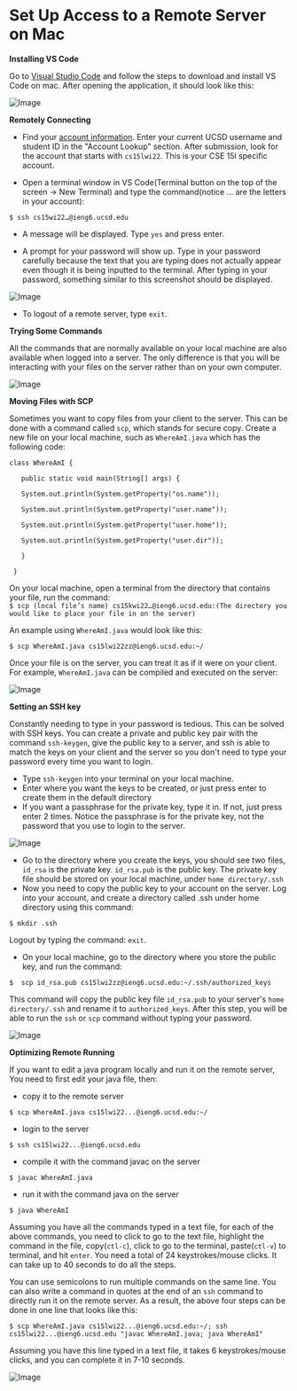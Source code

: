 
# Set Up Access to a Remote Server on Mac

**Installing VS Code**

Go to [Visual Studio Code](https://code.visualstudio.com/) and follow the steps to download and install VS Code on mac. After opening the application, it should look like this: 

![Image](1.png)

**Remotely Connecting**

- Find your [account information](https://sdacs.ucsd.edu/~icc/index.php). Enter your current UCSD username and student ID in the "Account Lookup" section. After submission, look for the account that starts with `cs15lwi22`. This is your CSE 15l specific account. 

- Open a terminal window in VS Code(Terminal button on the top of the screen -> New Terminal) and type the command(notice ... are the letters in your account): 

`$ ssh cs15wi22…@ieng6.ucsd.edu` 

- A message will be displayed. Type `yes` and press enter. 

- A prompt for your password will show up. Type in your password carefully because the text that you are typing does not actually appear even though it is being inputted to the terminal. After typing in your password, something similar to this screenshot should be displayed. 

![Image](2.png)

- To logout of a remote server, type `exit`.

**Trying Some Commands**

All the commands that are normally available on your local machine are also available when logged into a server. The only difference is that you will be interacting with your files on the server rather than on your own computer. 

![Image](3.png)

**Moving Files with SCP**

Sometimes you want to copy files from your client to the server. This can be done with a command called `scp`, which stands for secure copy. Create a new file on your local machine, such as `WhereAmI.java` which has the following code:
```
class WhereAmI {

   public static void main(String[] args) {
   
   System.out.println(System.getProperty("os.name"));

   System.out.println(System.getProperty("user.name"));

   System.out.println(System.getProperty("user.home"));

   System.out.println(System.getProperty("user.dir"));

   }

 }
 ```


On your local machine, open a terminal from the directory that contains your file, run the command:  
`$ scp (local file’s name) cs15kwi22…@ieng6.ucsd.edu:(The directory you would like to place your file in on the server)`

An example using `WhereAmI.java` would look like this: 

`$ scp WhereAmI.java cs15lwi22zz@ieng6.ucsd.edu:~/`

Once your file is on the server, you can treat it as if it were on your client. For example, `WhereAmI.java` can be compiled and executed on the server: 

![Image](4.png)

**Setting an SSH key**

Constantly needing to type in your password is tedious. This can be solved with SSH keys. You can create a private and public key pair with the command `ssh-keygen`, give the public key to a server, and ssh is able to match the keys on your client and the server so you don't need to type your password every time you want to login. 
- Type `ssh-keygen` into your terminal on your local machine.
- Enter where you want the keys to be created, or just press enter to create them in the default directory
- If you want a passphrase for the private key, type it in. If not, just press enter 2 times. Notice the passphrase is for the private key, not the password that you use to login to the server. 

![Image](5.png)

- Go to the directory where you create the keys, you should see two files, `id_rsa` is the private key. `id_rsa.pub` is the public key. The private key file should be stored on your local machine, under `home directory/.ssh`
- Now you need to copy the public key to your account on the server. Log into your account, and create a directory called .ssh under home directory using this command:
 
`$ mkdir .ssh`
 
Logout by typing the command: `exit`.

- On your local machine, go to the directory where you store the public key, and run the command:

`$  scp id_rsa.pub cs15lwi2zz@ieng6.ucsd.edu:~/.ssh/authorized_keys`

This command will copy the public key file `id_rsa.pub` to your server's `home directory/.ssh` and rename it to `authorized_keys`. After this step, you will be able to run the `ssh` or `scp` command without typing your password.

![Image](6.png)

**Optimizing Remote Running**


If you want to edit a java program locally and run it on the remote server, You need to first edit your java file, then:

- copy it to the remote server

`$ scp WhereAmI.java cs15lwi22...@ieng6.ucsd.edu:~/`

- login to the server

`$ ssh cs15lwi22...@ieng6.ucsd.edu`

- compile it with the command javac on the server

`$ javac WhereAmI.java`

- run it with the command java on the server

`$ java WhereAmI`

Assuming you have all the commands typed in a text file, for each of the above commands, you need to click to go to the text file, highlight the command in the file, copy(`ctl-c`), click to go to the terminal, paste(`ctl-v`) to terminal, and hit `enter`. You need a total of 24 keystrokes/mouse clicks. It can take up to 40 seconds to do all the steps.

You can use semicolons to run multiple commands on the same line. You can also write a command in quotes at the end of an `ssh` command to directly run it on the remote server. As a result, the above four steps can be done in one line that looks like this:

`$ scp WhereAmI.java cs15lwi22...@ieng6.ucsd.edu:~/; ssh cs15lwi22...@ieng6.ucsd.edu "javac WhereAmI.java; java WhereAmI"`

Assuming you have this line typed in a text file, it takes 6 keystrokes/mouse clicks, and you can complete it in 7-10 seconds.


![Image](7.png)